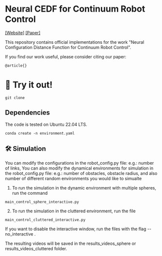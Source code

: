 Neural CEDF for Continuum Robot Control
===========================================

[[Website]](https://github.com)
[[Paper]](https://arxiv.org)

This repository contains official implementations for the work "Neural Configuration Distance Function for Continuum Robot Control".

If you find our work useful, please consider citing our paper:
```
@article{}
```

# 🛝 Try it out!
```
git clone 
```

## Dependencies
The code is tested on Ubuntu 22.04 LTS. 

```
conda create -n environment.yaml
```

## 🛠️ Simulation

You can modify the configurations in the robot_config.py file: 
e.g.: number of links, 
You can also modify the dynamical environments for simulation in the robot_config.py file: 
e.g.: number of obstacles, obstacle radius, and also number of different random environments you would like to simualte


1. To run the simulation in the dynamic environment with multiple spheres, run the command 
```
main_control_sphere_interactive.py
```

2. To run the simulation in the cluttered environment, run the file
```
main_control_cluttered_interactive.py
```

If you want to disable the interactive window, run the files with the flag --no_interactive . 


The resulting videos will be saved in the results_videos_sphere or results_videos_cluttered folder. 

